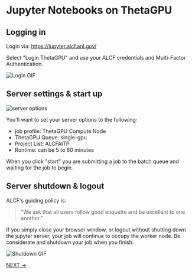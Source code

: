 # Jupyter Notebooks on ThetaGPU


## Logging in
Login via: https://jupyter.alcf.anl.gov/

Select "Login ThetaGPU" and use your ALCF credentials and Multi-Factor Authentication.

![Login GIF](img/jupyter_login_01.gif)

## Server settings & start up
![server options](img/jupyter_server_options.png)

You'll want to set your server options to the following:
* job profile: ThetaGPU Compute Node
* ThetaGPU Queue: single-gpu
* Project List: ALCFAITP
* Runtime: can be 5 to 60 minutes

When you click "start" you are submitting a job to the batch queue and waiting for the job to begin.

## Server shutdown & logout

ALCF's guiding policy is:

> "We ask that all users follow good etiquette and be excellent to one another."

If you simply close your browser window, or logout without shutting down the jupyter server, your job will continue to occupy the worker node. Be considerate and shutdown your job when you finish.

![Shutdown GIF](img/jupyter_shutdown_01.gif)



[NEXT ->](./03_githubHomework.md)